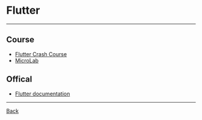 # Flutter

---

## Course

- [Flutter Crash Course](https://fluttercrashcourse.seenickcode.com/)
- [MicroLab](https://microlap.vn/course/lap-trinh-mobile-voi-flutter-23f4e7.html)

## Offical

- [Flutter documentation](https://docs.flutter.dev/)

---

[Back](./../Framework.md)
